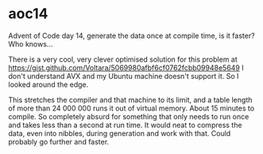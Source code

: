 # aoc14
Advent of Code day 14, generate the data once at compile time, is it faster? Who knows...

There is a very cool, very clever optimised solution for this problem at https://gist.github.com/Voltara/5069980afbf6cf0762fcbb09948e5649 I don't understand AVX and my Ubuntu machine doesn't support it. So I looked around the edge.

This stretches the compiler and that machine to its limit, and a table length of more than 24 000 000 runs it out of virtual memory. About 15 minutes to compile. So completely absurd for something that only needs to run once and takes less than a second at run time. It would neat to compress the data, even into nibbles, during generation and work with that. Could probably go further and faster.
